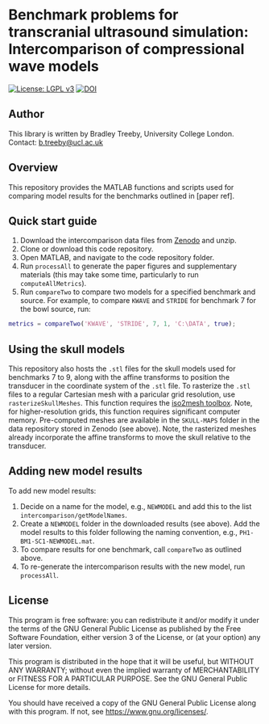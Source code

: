 # Benchmark problems for transcranial ultrasound simulation: Intercomparison of compressional wave models

[![License: LGPL v3](https://camo.githubusercontent.com/a68e3691793655c52b2d207c94ea538cfcdf9a4cf081c27b6e55ea0e4b27b936/68747470733a2f2f696d672e736869656c64732e696f2f62616467652f4c6963656e73652d4c47504c25323076332d626c75652e737667)](https://www.gnu.org/licenses/lgpl-3.0) [![DOI](https://zenodo.org/badge/DOI/10.5281/zenodo.6020543.svg)](https://doi.org/10.5281/zenodo.6020543)

## Author

This library is written by Bradley Treeby, University College London. Contact: [b.treeby@ucl.ac.uk](mailto:b.treeby@ucl.ac.uk)

## Overview

This repository provides the MATLAB functions and scripts used for comparing model results for the benchmarks outlined in [paper ref].

## Quick start guide

1. Download the intercomparison data files from [Zenodo](https://doi.org/10.5281/zenodo.6020543) and unzip.
2. Clone or download this code repository.
3. Open MATLAB, and navigate to the code repository folder.
4. Run `processAll` to generate the paper figures and supplementary materials (this may take some time, particularly to run `computeAllMetrics`).
5. Run `compareTwo` to compare two models for a specified benchmark and source. For example, to compare `KWAVE` and `STRIDE` for benchmark 7 for the bowl source, run:

```matlab
metrics = compareTwo('KWAVE', 'STRIDE', 7, 1, 'C:\DATA', true);
```

## Using the skull models

This repository also hosts the `.stl` files for the skull models used for benchmarks 7 to 9, along with the affine transforms to position the transducer in the coordinate system of the `.stl` file. To rasterize the `.stl` files to a regular Cartesian mesh with a paricular grid resolution, use `rasterizeSkullMeshes`. This function requires the [iso2mesh toolbox](http://iso2mesh.sourceforge.net/cgi-bin/index.cgi). Note, for higher-resolution grids, this function requires significant computer memory. Pre-computed meshes are available in the `SKULL-MAPS` folder in the data repository stored in Zenodo (see above). Note, the rasterized meshes already incorporate the affine transforms to move the skull relative to the transducer. 

## Adding new model results

To add new model results:
1. Decide on a name for the model, e.g., `NEWMODEL` and add this to the list `intercomparison/getModelNames`.
1. Create a `NEWMODEL` folder in the downloaded results (see above). Add the model results to this folder following the naming convention, e.g., `PH1-BM1-SC1-NEWMODEL.mat`.
1. To compare results for one benchmark, call `compareTwo` as outlined above. 
1. To re-generate the intercomparison results with the new model, run `processAll`.

## License

This program is free software: you can redistribute it and/or modify it under the terms of the GNU General Public License as published by the Free Software Foundation, either version 3 of the License, or (at your option) any later version.

This program is distributed in the hope that it will be useful, but WITHOUT ANY WARRANTY; without even the implied warranty of MERCHANTABILITY or FITNESS FOR A PARTICULAR PURPOSE. See the GNU General Public License for more details.

You should have received a copy of the GNU General Public License along with this program. If not, see <https://www.gnu.org/licenses/>.





